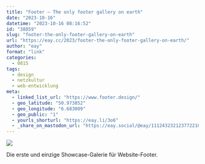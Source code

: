 ```yaml
---
title: "Footer — The only footer gallery on earth"
date: "2023-10-16"
datetime: "2023-10-16 08:16:52"
id: "38859"
slug: "footer-the-only-footer-gallery-on-earth"
url: "https://eay.cc/2023/footer-the-only-footer-gallery-on-earth/"
author: "eay"
format: "link"
categories:
  - 0815
tags:
  - design
  - netzkultur
  - web-entwicklung
meta:
  - linked_list_url: "https://www.footer.design/"
  - geo_latitude: "50.973852"
  - geo_longitude: "6.683009"
  - geo_public: "1"
  - yourls_shorturl: "https://eay.li/3o6"
  - _share_on_mastodon_url: "https://eay.social/@eay/111243232123772210"
---
```


![](https://eay.cc/uploads/2023/footer-gallery.jpg)

Die erste und einzige Showcase-Galerie für Website-Footer.
